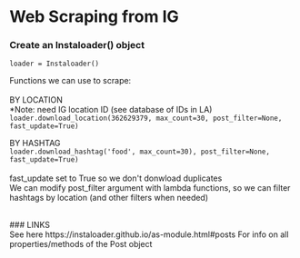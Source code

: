 # Web Scraping from IG

### Create an Instaloader() object
`loader = Instaloader()`

Functions we can use to scrape:
<br><br>
BY LOCATION
<br>*Note: need IG location ID (see database of IDs in LA)
`loader.download_location(362629379, max_count=30, post_filter=None, fast_update=True)`

BY HASHTAG
<br>
`loader.download_hashtag('food', max_count=30), post_filter=None, fast_update=True)`
<br>
<br>
fast_update set to True so we don't donwload duplicates
<br>We can modify post_filter argument with lambda functions, so we can filter hashtags by location (and other filters when needed)

<br>
### LINKS
<br>
See here https://instaloader.github.io/as-module.html#posts
For info on all properties/methods of the Post object
